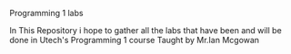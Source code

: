 
Programming 1 labs

In This Repository i hope to gather all the labs
that have been and will be done in Utech's
Programming 1 course Taught by Mr.Ian Mcgowan
